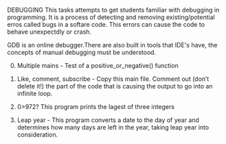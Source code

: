 DEBUGGING 
This tasks attempts to get students familiar with debugging in programming. It is a process of detecting and removing existing/potential erros called bugs in a softare code. This errors can cause the code to behave unexpectdly or crash.

GDB is an online debugger.There are also built in tools that IDE's have, the concepts of manual debugging must be understood.

0. Multiple mains - Test of a positive_or_negative() function

1. Like, comment, subscribe - Copy this main file. Comment out (don’t delete it!) the part of the code that is causing the output to go into an infinite loop.

2. 0>972?  This program prints the lagest of three integers 

3. Leap year - This program converts a date to the day of year and determines how many days are left in the year, taking leap year into consideration.


